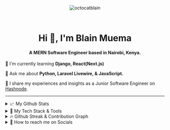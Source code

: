 <p align="center">
      <img src="https://komarev.com/ghpvc/?username=octocatblain&label=Profile%20views&color=0e75b6&style=flat" alt="octocatblain" />
</p>
<br>
<h1 align="center">Hi 👋, I'm Blain Muema</h4>
<h4 align="center">A MERN Software Engineer based in Nairobi, Kenya.</h3>

<!--<h2 align="center">💫 About Me:</h2>-->
<p>🌱 I'm currently learning <b> Django, React(Next.js)</b></p>
<p>💬 Ask me about <b>Python, Laravel Livewire, &amp; JavaScript.</b> </p>
<p>📘 I share my experiences and insights as a Junior Software Engineer on <a href="https://blainmuema.hashnode.dev/">Hashnode</a>.</p>

<hr>
<!--github stats-->
<details>
      <summary>📈 My Github Stats</summary>
<table>
<tr>
<td>
<a href="https://github-readme-stats.vercel.app">
            <img src="https://github-readme-stats.vercel.app/api?username=octocatblain&show_icons=true&theme=chartreuse-dark"/>
      </a>
      </td>
      <td>
      <a href="https://github.com/anuraghazra/convoychat"> <img src="https://github-readme-stats.vercel.app/api/top-langs/?username=octocatblain&layout=compact&langs_count=10&theme=chartreuse-dark&show_icons=truel)](https://github.com/anuraghazra/github-readme-stats"/> </a>
      </td>
      </tr>
</table>
</details>

<!--Tools-->
<details>
<summary>📡 My Tech Stack & Tools</summary>

<table>
  <thead>
    <tr>
      <th>Frontend</th>
      <th>Backend</th>
      <th>Tools</th>
    </tr>
  </thead>
  <tbody>
    <tr>
      <td>
        <table>
          <tr>
            <td><img height="37" width="50" src="https://cdn.jsdelivr.net/gh/devicons/devicon/icons/react/react-original.svg" /></td>
            <td><img height="35" width="50" src="https://cdn.jsdelivr.net/gh/devicons/devicon/icons/html5/html5-plain-wordmark.svg" /></td>
            <td><img height="37" width="50" src="https://cdn.jsdelivr.net/gh/devicons/devicon/icons/nextjs/nextjs-original.svg" /></td>
          </tr>
          <tr>
            <td><img height="35" width="50" src="https://cdn.jsdelivr.net/gh/devicons/devicon/icons/css3/css3-plain-wordmark.svg" /></td>
            <td><img height="37" width="50" src="https://cdn.jsdelivr.net/gh/devicons/devicon/icons/tailwindcss/tailwindcss-plain.svg" /></td>
            <td><img height="35" width="50" src="https://cdn.jsdelivr.net/gh/devicons/devicon/icons/sass/sass-original.svg" /></td>
          </tr>
          <tr>
            <td><img height="42" width="50" src="https://cdn.jsdelivr.net/gh/devicons/devicon/icons/bootstrap/bootstrap-plain.svg" /></td>
            <td><img height="35" width="50" src="https://cdn.jsdelivr.net/gh/devicons/devicon/icons/javascript/javascript-plain.svg" /></td>
            <td><img height="35" width="50" src="https://cdn.jsdelivr.net/gh/devicons/devicon/icons/typescript/typescript-plain.svg" /></td>
          </tr>
        </table>
      </td>
      <td>
        <table>
          <tr>
            <td><img height="37" width="50" src="https://cdn.jsdelivr.net/gh/devicons/devicon/icons/python/python-original.svg" /></td>
            <td><img height="37" width="50" src="https://cdn.jsdelivr.net/gh/devicons/devicon/icons/flask/flask-original-wordmark.svg" /></td>
            <td><img height="35" width="50" src="https://cdn.jsdelivr.net/gh/devicons/devicon/icons/nodejs/nodejs-original.svg" /></td>
          </tr>
          <tr>
            <td><img height="37" width="50" src="https://cdn.jsdelivr.net/gh/devicons/devicon/icons/django/django-plain-wordmark.svg" /></td>
            <td><img height="37" width="50" src="https://cdn.jsdelivr.net/gh/devicons/devicon/icons/php/php-original.svg" /></td>
            <td><img height="37" width="50" src="https://cdn.jsdelivr.net/gh/devicons/devicon/icons/laravel/laravel-plain-wordmark.svg" /></td>
          </tr>
          <tr>
            <td><img src="https://github.com/octocatblain/octocatblain/assets/62080362/8e81fd7c-e56d-4073-b96c-393d22d17a13" width="37" height="40" /></td>
            <td><img height="37" width="50" src="https://cdn.jsdelivr.net/gh/devicons/devicon/icons/mysql/mysql-original-wordmark.svg" /></td>
            <td><img height="37" width="50" src="https://cdn.jsdelivr.net/gh/devicons/devicon/icons/postgresql/postgresql-plain-wordmark.svg" /></td>
          </tr>
          <tr>
            <td><img height="37" width="50" src="https://cdn.jsdelivr.net/gh/devicons/devicon/icons/sqlalchemy/sqlalchemy-original.svg" /></td>
          </tr>
          </tr>
        </table>
      </td>
      <td>
        <table>
          <tr>
            <td><img height="35" width="50" src="https://cdn.jsdelivr.net/gh/devicons/devicon/icons/git/git-original.svg" /></td>
            <td><img height="37" width="50" src="https://cdn.jsdelivr.net/gh/devicons/devicon/icons/bash/bash-original.svg" /></td>
          </tr>
        </table>
      </td>
    </tr>
  </tbody>
</table>




</details>

<details>
<summary>🔥 Github Streak & Contribution Graph</summary>
<table>
<tr align="center">
<td ><a href="https://git.io/streak-stats"><img src="https://streak-stats.demolab.com?user=octocatblain&theme=github-dark" alt="GitHub Streak" /></a></td>
</tr>
<tr  align="center">
<td>

[![Ashutosh's github activity graph](https://github-readme-activity-graph.vercel.app/graph?username=octocatblain&bg_color=000000&color=ededed&line=0aff27&point=ffffff&area=true&hide_border=true)](https://github.com/ashutosh00710/github-readme-activity-graph)

</td>
</tr>
</table>
</details>
<details>
<summary>🔎 How to reach me on Socials</summary>

<table align="center">
  <tr>
    <td rowspan="6" >
    
[![spotify-github-profile](https://spotify-github-profile.vercel.app/api/view?uid=31uzr2jwp6guujlxxeyiyi2wgxbq&cover_image=true&theme=default&show_offline=false&background_color=121212&interchange=true)](https://spotify-github-profile.vercel.app/api/view?uid=31uzr2jwp6guujlxxeyiyi2wgxbq&redirect=true)
    
</td>
    <td align="right"><a href="https://www.linkedin.com/in/blain-muema/" target="_blank">LinkedIn 
            <img width="25" height="25" src="https://cdn.jsdelivr.net/gh/devicons/devicon/icons/linkedin/linkedin-original.svg" />
          </a></td>
  </tr>
  <tr>
    <td align="right"><a href="https://.com" target="_blank">Discord <img src="icons/discord.png" ></a></td>
  </tr>
  <tr>
    <td align="right"><a href="https://twitter.com/birdblain/" target="_blank">X(Twitter) 
            <img  width="25" height="25" src="https://cdn.jsdelivr.net/gh/devicons/devicon/icons/twitter/twitter-original.svg" />
          </a></td>
  </tr>
  <tr>
    <td align="right"><a href="https://wa.me/+254113604268/" target="_blank">Whatsapp <img width="25" height="25" src="icons/whatsapp.png" ></a></td>
  </tr>
  <tr>
    <td align="right"><a href="mailto:blainmuema@gmail.com" target="_blank">Gmail <img width="25" height="25" src="icons/gmail.png" ></a></td>
  </tr>
  <tr>
    <td align="right"><a href="https://blainmuema.hashnode.dev/" target="_blank">Hashnode <svg xmlns="http://www.w3.org/2000/svg" height="25" width="25" viewBox="0 0 512 512"><path d="M35.2 171.1C-11.7 217.1-11.7 294 35.2 340.9L171.1 476.8C217.1 523.7 294 523.7 340.9 476.8L476.8 340.9C523.7 294 523.7 217.1 476.8 171.1L340.9 35.2C294-11.7 217.1-11.7 171.1 35.2L35.2 171.1zM315.5 315.5C282.6 348.3 229.4 348.3 196.6 315.5C163.7 282.6 163.7 229.4 196.6 196.6C229.4 163.7 282.6 163.7 315.5 196.6C348.3 229.4 348.3 282.6 315.5 315.5z"/></svg></a></td>
  </tr>
</table>
</details>
